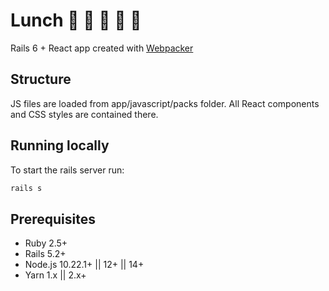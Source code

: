 # Lunch 🍔 🌮 🍕 🥗 🍱

Rails 6 + React app created with [Webpacker](https://github.com/rails/webpacker)

## Structure
JS files are loaded from app/javascript/packs folder. All React components and CSS styles are contained there. 

## Running locally
To start the rails server run:
```bash
rails s
```

## Prerequisites
* Ruby 2.5+
* Rails 5.2+
* Node.js 10.22.1+ || 12+ || 14+
* Yarn 1.x || 2.x+
